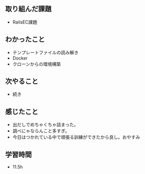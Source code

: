 ## 取り組んだ課題
- RailsEC課題

## わかったこと
- テンプレートファイルの読み解き
- Docker
- クローンからの環境構築

## 次やること
- 続き

## 感じたこと
- 出だしでめちゃくちゃ詰まった。
- 調べにゃならんこと多すぎ。
- 今日はつかれている中で頑張る訓練ができたから良し。おやすみ

## 学習時間
- 11.5h
